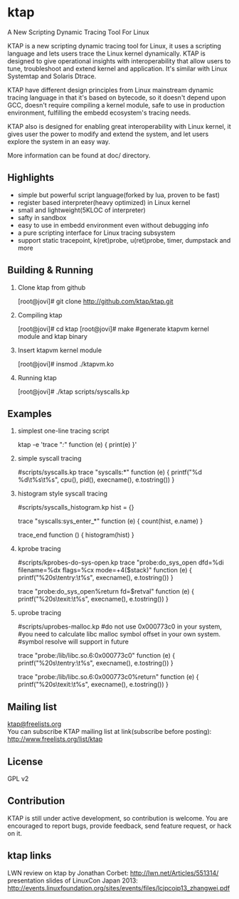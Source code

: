 ktap
====

A New Scripting Dynamic Tracing Tool For Linux

KTAP is a new scripting dynamic tracing tool for Linux,
it uses a scripting language and lets users trace the Linux kernel dynamically.
KTAP is designed to give operational insights with interoperability
that allow users to tune, troubleshoot and extend kernel and application.
It's similar with Linux Systemtap and Solaris Dtrace.

KTAP have different design principles from Linux mainstream dynamic tracing
language in that it's based on bytecode, so it doesn't depend upon GCC,
doesn't require compiling a kernel module, safe to use in production
environment, fulfilling the embedd ecosystem's tracing needs.

KTAP also is designed for enabling great interoperability with Linux kernel,
it gives user the power to modify and extend the system, and let users
explore the system in an easy way.

More information can be found at doc/ directory.


Highlights
----------

- simple but powerful script language(forked by lua, proven to be fast)
- register based interpreter(heavy optimized) in Linux kernel
- small and lightweight(5KLOC of interpreter)
- safty in sandbox
- easy to use in embedd environment even without debugging info
- a pure scripting interface for Linux tracing subsystem
- support static tracepoint, k(ret)probe, u(ret)probe, timer, dumpstack and more

Building & Running
------------------

1) Clone ktap from github  

	[root@jovi]# git clone http://github.com/ktap/ktap.git

2) Compiling ktap  

	[root@jovi]# cd ktap
	[root@jovi]# make       #generate ktapvm kernel module and ktap binary

3) Insert ktapvm kernel module  

	[root@jovi]# insmod ./ktapvm.ko

4) Running ktap  

	[root@jovi]# ./ktap scripts/syscalls.kp


Examples
-------------------------------------
1) simplest one-line tracing script  

	ktap -e 'trace "*:*" function (e) { print(e) }'

2) simple syscall tracing  

	#scripts/syscalls.kp
	trace "syscalls:*" function (e) {
		printf("%d %d\t%s\t%s", cpu(), pid(), execname(), e.tostring())
	}

3) histogram style syscall tracing  

	#scripts/syscalls_histogram.kp
	hist = {}

	trace "syscalls:sys_enter_*" function (e) {
		    count(hist, e.name)
	}

	trace_end function () {
		    histogram(hist)
	}

4) kprobe tracing  

	#scripts/kprobes-do-sys-open.kp
	trace "probe:do_sys_open dfd=%di filename=%dx flags=%cx mode=+4($stack)" function (e) {
		printf("%20s\tentry:\t%s", execname(), e.tostring())
	}

	trace "probe:do_sys_open%return fd=$retval" function (e) {
		printf("%20s\texit:\t%s", execname(), e.tostring())
	}


5) uprobe tracing  

	#scripts/uprobes-malloc.kp
	#do not use 0x000773c0 in your system,
	#you need to calculate libc malloc symbol offset in your own system.
	#symbol resolve will support in future

	trace "probe:/lib/libc.so.6:0x000773c0" function (e) {
		printf("%20s\tentry:\t%s", execname(), e.tostring())
	}

	trace "probe:/lib/libc.so.6:0x000773c0%return" function (e) {
		printf("%20s\texit:\t%s", execname(), e.tostring())
	}

Mailing list
------------
ktap@freelists.org  
You can subscribe KTAP mailing list at link(subscribe before posting):
http://www.freelists.org/list/ktap


License
-------
GPL v2


Contribution
------------
KTAP is still under active development, so contribution is welcome.
You are encouraged to report bugs, provide feedback, send feature request,
or hack on it.


ktap links
----------
LWN review on ktap by Jonathan Corbet: http://lwn.net/Articles/551314/  
presentation slides of LinuxCon Japan 2013: http://events.linuxfoundation.org/sites/events/files/lcjpcojp13_zhangwei.pdf


